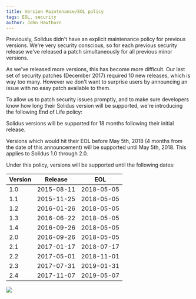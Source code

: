 ```yaml
---
title: Version Maintenance/EOL policy
tags: EOL, security
author: John Hawthorn
---
```


Previously, Solidus didn't have an explicit maintenance policy for previous
versions. We're very security conscious, so for each previous security
release we've released a patch simultaneously for all previous minor versions.

As we've released more versions, this has become more difficult. Our last set
of security patches (December 2017) required 10 new releases, which is way too
many. However we don't want to surprise users by announcing an issue with no
easy patch available to them.

To allow us to patch security issues promptly, and to make sure developers know
how long their Solidus version will be supported, we're introducing the
following End of Life policy:

Solidus versions will be supported for 18 months following their initial
release.

Versions which would hit their EOL before May 5th, 2018 (4 months from the
date of this announcement) will be supported until May 5th, 2018. This
applies to Solidus 1.0 through 2.0.

Under this policy, versions will be supported until the following dates:

| Version |   Release   |     EOL     |
|---------|-------------|-------------|
|     1.0 |  2015-08-11 |  2018-05-05 |
|     1.1 |  2015-11-25 |  2018-05-05 |
|     1.2 |  2016-01-26 |  2018-05-05 |
|     1.3 |  2016-06-22 |  2018-05-05 |
|     1.4 |  2016-09-26 |  2018-05-05 |
|     2.0 |  2016-09-26 |  2018-05-05 |
|     2.1 |  2017-01-17 |  2018-07-17 |
|     2.2 |  2017-05-01 |  2018-11-01 |
|     2.3 |  2017-07-31 |  2019-01-31 |
|     2.4 |  2017-11-07 |  2019-05-07 |

<img src="/blog/2018/01/05/maintenance-eol-policy/chart.png" class="no-box" />
